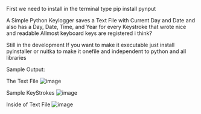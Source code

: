 First we need to install in the terminal type pip install pynput

A Simple Python Keylogger saves a Text File with Current Day and Date and also has a Day, Date, Time, and Year for every Keystroke that wrote nice and readable 
Allmost keyboard keys are registered i think?

Still in the development
If you want to make it executable just install pyinstaller or nuitka to make it onefile and independent to python and all libraries

Sample Output:

The Text File
![image](https://user-images.githubusercontent.com/101923825/185190755-045e4cde-a98c-4d97-8bbd-dd3be8fd965f.png)

Sample KeyStrokes
![image](https://user-images.githubusercontent.com/101923825/185190208-d57498ef-75a4-4dfd-9902-b939985c7587.png)

Inside of Text File
![image](https://user-images.githubusercontent.com/101923825/185190315-b89a664e-e232-4733-99f3-a4f3167f5238.png)
